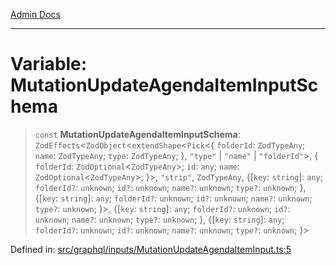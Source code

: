 [Admin Docs](/)

***

# Variable: MutationUpdateAgendaItemInputSchema

> `const` **MutationUpdateAgendaItemInputSchema**: `ZodEffects`\<`ZodObject`\<`extendShape`\<`Pick`\<\{ `folderId`: `ZodTypeAny`; `name`: `ZodTypeAny`; `type`: `ZodTypeAny`; \}, `"type"` \| `"name"` \| `"folderId"`\>, \{ `folderId`: `ZodOptional`\<`ZodTypeAny`\>; `id`: `any`; `name`: `ZodOptional`\<`ZodTypeAny`\>; \}\>, `"strip"`, `ZodTypeAny`, \{[`key`: `string`]: `any`; `folderId?`: `unknown`; `id?`: `unknown`; `name?`: `unknown`; `type?`: `unknown`; \}, \{[`key`: `string`]: `any`; `folderId?`: `unknown`; `id?`: `unknown`; `name?`: `unknown`; `type?`: `unknown`; \}\>, \{[`key`: `string`]: `any`; `folderId?`: `unknown`; `id?`: `unknown`; `name?`: `unknown`; `type?`: `unknown`; \}, \{[`key`: `string`]: `any`; `folderId?`: `unknown`; `id?`: `unknown`; `name?`: `unknown`; `type?`: `unknown`; \}\>

Defined in: [src/graphql/inputs/MutationUpdateAgendaItemInput.ts:5](https://github.com/PalisadoesFoundation/talawa-api/blob/a4f57b3a64e82c74809b195eb7bde9c04b2a5e89/src/graphql/inputs/MutationUpdateAgendaItemInput.ts#L5)
